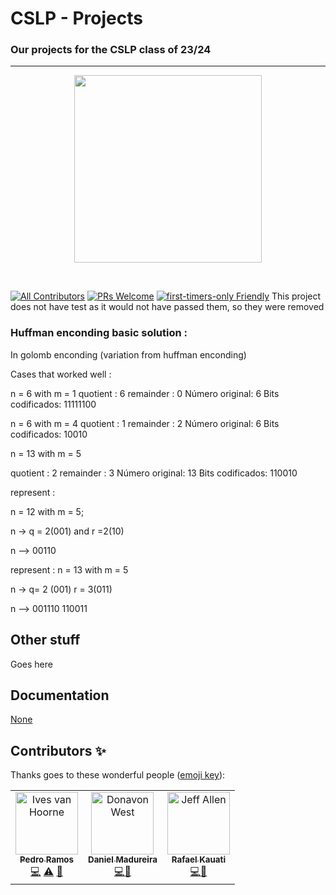 # CSLP - Projects
### Our projects for the CSLP class of 23/24
---

<p align="center">
    <img src="https://codesandbox.io/static/img/banner.png?v=2" height="300px">
</p>

&nbsp;

[![All Contributors](https://img.shields.io/badge/all_contributors-153-orange.svg?style=flat-square)](#contributors-)
[![PRs Welcome](https://img.shields.io/badge/PRs-welcome-brightgreen.svg?style=flat-square)](http://makeapullrequest.com)
[![first-timers-only Friendly](https://img.shields.io/badge/first--timers--only-friendly-blue.svg)](http://www.firsttimersonly.com/)
This project does not have test as it would not have passed them, so they were removed

### Huffman enconding basic solution : 
In golomb enconding (variation from huffman enconding)

Cases that worked well : 

n = 6 with m = 1
quotient : 6
remainder : 0
Número original: 6
Bits codificados: 11111100 

n = 6 with m  = 4
quotient : 1
remainder : 2
Número original: 6
Bits codificados: 10010

n = 13 with m  = 5


quotient : 2
remainder : 3
Número original: 13
Bits codificados: 110010



represent :

n = 12 with m  = 5;

n -> q = 2(001) and r =2(10)

n --> 00110





represent :
n = 13 with m = 5

n -> q= 2 (001) r = 3(011)

n --> 001110
110011



## Other stuff

Goes here


## Documentation

[None](https://www.youtube.com/watch?v=dQw4w9WgXcQ)

## Contributors ✨

Thanks goes to these wonderful people ([emoji key](https://github.com/all-contributors/all-contributors#emoji-key)):

<!-- ALL-CONTRIBUTORS-LIST:START - Do not remove or modify this section -->
<!-- prettier-ignore-start -->
<!-- markdownlint-disable -->
<table>
  <tr>
    <td align="center"><a href="http://ivesvh.com"><img src="https://avatars0.githubusercontent.com/u/587016?v=3" width="100px;" alt="Ives van Hoorne"/><br /><sub><b>Pedro Ramos</b></sub></a><br /><a href="https://github.com/codesandbox/codesandbox-client/commits?author=CompuIves" title="Code">💻</a> <a href="https://github.com/codesandbox/codesandbox-client/commits?author=CompuIves" title="Tests">⚠️</a> <a href="#tool-CompuIves" title="Tools">🔧</a></td>
    <td align="center"><a href="http://donavon.com"><img src="https://avatars0.githubusercontent.com/u/887639?v=3" width="100px;" alt="Donavon West"/><br /><sub><b>Daniel Madureira</b></sub></a><br /><a href="https://github.com/codesandbox/codesandbox-client/commits?author=donavon" title="Code">💻</a><a href="#design-CompuIves" title="Design">🎨</a></td>
    <td align="center"><a href="http://www.jeffallen.io/"><img src="https://avatars0.githubusercontent.com/u/5266810?v=3" width="100px;" alt="Jeff Allen"/><br /><sub><b>Rafael Kauati</b></sub></a><br /><a href="https://github.com/codesandbox/codesandbox-client/commits?author=vueu" title="Code">💻</a><a href="#blog-CompuIves" title="Blogposts">📝</a></td>
  </tr>
</table>

<!-- markdownlint-enable -->
<!-- prettier-ignore-end -->

<!-- ALL-CONTRIBUTORS-LIST:END -->
